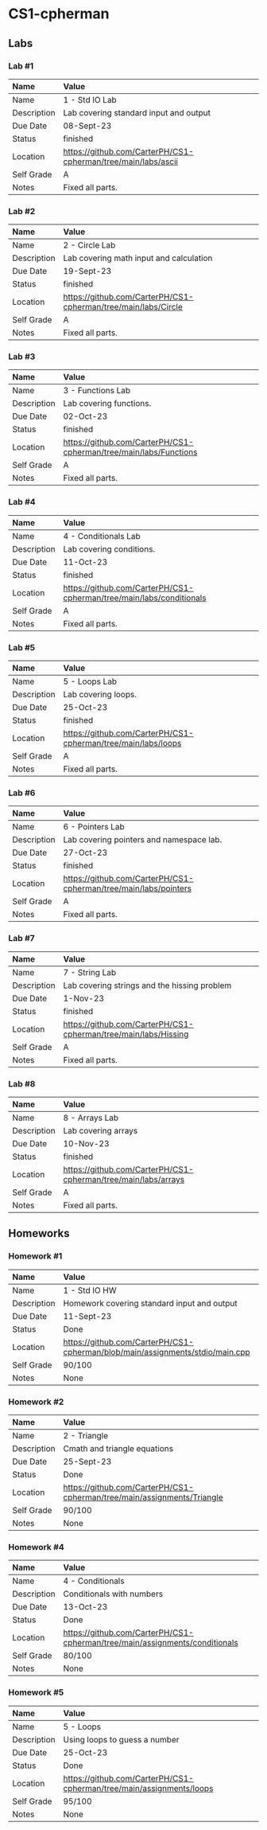 # CS1-cpherman

## Labs

### Lab #1

| Name | Value |
| :--- | :--- |
| Name | 1 - Std IO Lab |
| Description | Lab covering standard input and output |
| Due Date | 08-Sept-23 |
| Status | finished |
| Location | https://github.com/CarterPH/CS1-cpherman/tree/main/labs/ascii |
| Self Grade | A |
| Notes | Fixed all parts. |

### Lab #2

| Name | Value |
| :--- | :--- |
| Name | 2 - Circle Lab |
| Description | Lab covering math input and calculation |
| Due Date | 19-Sept-23 |
| Status | finished |
| Location | https://github.com/CarterPH/CS1-cpherman/tree/main/labs/Circle |
| Self Grade | A |
| Notes | Fixed all parts. |

### Lab #3

| Name | Value |
| :--- | :--- |
| Name | 3 - Functions Lab |
| Description | Lab covering functions. |
| Due Date | 02-Oct-23 |
| Status | finished |
| Location | https://github.com/CarterPH/CS1-cpherman/tree/main/labs/Functions |
| Self Grade | A |
| Notes | Fixed all parts. |

### Lab #4

| Name | Value |
| :--- | :--- |
| Name | 4 - Conditionals Lab |
| Description | Lab covering conditions. |
| Due Date | 11-Oct-23 |
| Status | finished |
| Location | https://github.com/CarterPH/CS1-cpherman/tree/main/labs/conditionals |
| Self Grade | A |
| Notes | Fixed all parts. |

### Lab #5

| Name | Value |
| :--- | :--- |
| Name | 5 - Loops Lab |
| Description | Lab covering loops. |
| Due Date | 25-Oct-23 |
| Status | finished |
| Location | https://github.com/CarterPH/CS1-cpherman/tree/main/labs/loops |
| Self Grade | A |
| Notes | Fixed all parts. |

### Lab #6

| Name | Value |
| :--- | :--- |
| Name | 6 - Pointers Lab |
| Description | Lab covering pointers and namespace lab. |
| Due Date | 27-Oct-23 |
| Status | finished |
| Location | https://github.com/CarterPH/CS1-cpherman/tree/main/labs/pointers |
| Self Grade | A |
| Notes | Fixed all parts. |

### Lab #7

| Name | Value |
| :--- | :--- |
| Name | 7 - String Lab |
| Description | Lab covering strings and the hissing problem |
| Due Date | 1-Nov-23 |
| Status | finished |
| Location | https://github.com/CarterPH/CS1-cpherman/tree/main/labs/Hissing |
| Self Grade | A |
| Notes | Fixed all parts. |

### Lab #8

| Name | Value |
| :--- | :--- |
| Name | 8 - Arrays Lab |
| Description | Lab covering arrays |
| Due Date | 10-Nov-23 |
| Status | finished |
| Location | https://github.com/CarterPH/CS1-cpherman/tree/main/labs/arrays |
| Self Grade | A |
| Notes | Fixed all parts. |



## Homeworks

### Homework #1

| Name | Value |
| :--- | :--- |
| Name | 1 - Std IO HW |
| Description | Homework covering standard input and output |
| Due Date | 11-Sept-23 |
| Status | Done |
| Location | https://github.com/CarterPH/CS1-cpherman/blob/main/assignments/stdio/main.cpp |
| Self Grade | 90/100 |
| Notes | None |

### Homework #2

| Name | Value |
| :--- | :--- |
| Name | 2 - Triangle |
| Description | Cmath and triangle equations |
| Due Date | 25-Sept-23 |
| Status | Done |
| Location | https://github.com/CarterPH/CS1-cpherman/tree/main/assignments/Triangle |
| Self Grade | 90/100 |
| Notes | None |

### Homework #4

| Name | Value |
| :--- | :--- |
| Name | 4 - Conditionals |
| Description | Conditionals with numbers |
| Due Date | 13-Oct-23 |
| Status | Done |
| Location | https://github.com/CarterPH/CS1-cpherman/tree/main/assignments/conditionals |
| Self Grade | 80/100 |
| Notes | None |

### Homework #5

| Name | Value |
| :--- | :--- |
| Name | 5 - Loops |
| Description | Using loops to guess a number |
| Due Date | 25-Oct-23 |
| Status | Done |
| Location | https://github.com/CarterPH/CS1-cpherman/tree/main/assignments/loops |
| Self Grade | 95/100 |
| Notes | None |

